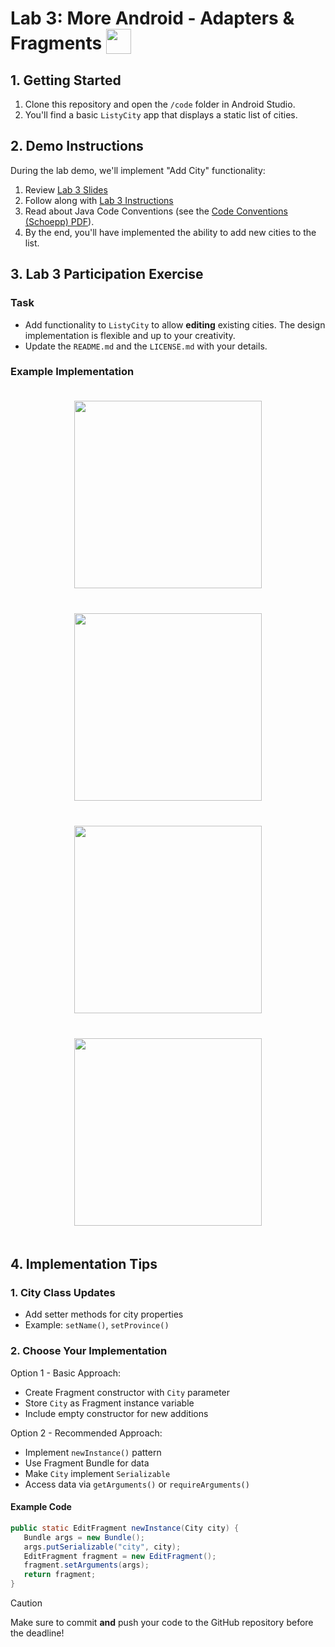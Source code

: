 # Lab 3: More Android - Adapters & Fragments [<img src="https://i.imgur.com/GjOB7DB.png" width="40" height="40" style="vertical-align: bottom"/>](https://i.imgur.com/GjOB7DB.png)

## 1. Getting Started

1. Clone this repository and open the `/code` folder in Android Studio.
2. You'll find a basic `ListyCity` app that displays a static list of cities.

## 2. Demo Instructions

During the lab demo, we'll implement "Add City" functionality:

1. Review [Lab 3 Slides](https://ualberta-cmput301.github.io/labs/slides/Lab_3_Slides_Winter_2023.pdf)
2. Follow along with [Lab 3 Instructions](https://ualberta-cmput301.github.io/labs/slides/Lab_3_Instructions_Winter_2023.pdf)
3. Read about Java Code Conventions (see the [Code Conventions (Schoepp) PDF](https://ualberta-cmput301.github.io/labs/slides/Code_Conventions_Schoepp.pdf)).
4. By the end, you'll have implemented the ability to add new cities to the list.

## 3. Lab 3 Participation Exercise

### Task

- Add functionality to `ListyCity` to allow **editing** existing cities. The design implementation is flexible and up to your creativity.
- Update the `README.md` and the `LICENSE.md` with your details.

### Example Implementation

<div style="display: flex; flex-wrap: wrap; justify-content: center;">
    <img src="assets/img1.png" width="300" style="margin: 20px;">
    <img src="assets/img2.png" width="300" style="margin: 20px;">
</div>
<div style="display: flex; flex-wrap: wrap; justify-content: center;">
    <img src="assets/img3.png" width="300" style="margin: 20px;">
    <img src="assets/img4.png" width="300" style="margin: 20px;">
</div>

## 4. Implementation Tips

### 1. City Class Updates

- Add setter methods for city properties
- Example: `setName()`, `setProvince()`

### 2. Choose Your Implementation

Option 1 - Basic Approach:

- Create Fragment constructor with `City` parameter
- Store `City` as Fragment instance variable
- Include empty constructor for new additions

Option 2 - Recommended Approach:

- Implement `newInstance()` pattern
- Use Fragment Bundle for data
- Make `City` implement `Serializable`
- Access data via `getArguments()` or `requireArguments()`

#### Example Code

```java
public static EditFragment newInstance(City city) {
   Bundle args = new Bundle();
   args.putSerializable("city", city);
   EditFragment fragment = new EditFragment();
   fragment.setArguments(args);
   return fragment;
}
```

> [!CAUTION]
> Make sure to commit **and** push your code to the GitHub repository before the deadline!
